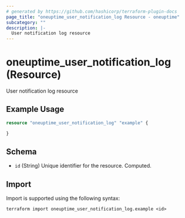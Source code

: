 ```yaml
---
# generated by https://github.com/hashicorp/terraform-plugin-docs
page_title: "oneuptime_user_notification_log Resource - oneuptime"
subcategory: ""
description: |-
  User notification log resource
---
```


# oneuptime_user_notification_log (Resource)

User notification log resource

## Example Usage

```terraform
resource "oneuptime_user_notification_log" "example" {

}
```

## Schema

- `id` (String) Unique identifier for the resource. Computed.

## Import

Import is supported using the following syntax:

```shell
terraform import oneuptime_user_notification_log.example <id>
```
